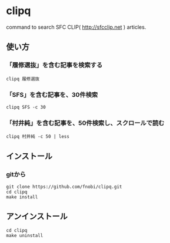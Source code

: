 clipq
=====

command to search SFC CLIP( http://sfcclip.net ) articles.

## 使い方
### 「履修選抜」を含む記事を検索する
```
clipq 履修選抜
```

### 「SFS」を含む記事を、30件検索
```
clipq SFS -c 30
```

### 「村井純」を含む記事を、50件検索し、スクロールで読む
```
clipq 村井純 -c 50 | less
```

## インストール
### gitから
```
git clone https://github.com/fnobi/clipq.git
cd clipq
make install
```

## アンインストール
```
cd clipq
make uninstall
```
